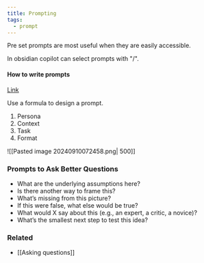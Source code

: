 ```yaml
---
title: Prompting
tags:
  - prompt
---
```

Pre set prompts are most useful when they are easily accessible.

In obsidian copilot can select prompts with "/".
#### How to write prompts

[Link](https://www.youtube.com/watch?v=jC4v5AS4RIM)

Use a formula to design a prompt.

1) Persona
2) Context
3) Task
4) Format

![[Pasted image 20240910072458.png| 500]]

### Prompts to Ask Better Questions

- What are the underlying assumptions here?
- Is there another way to frame this?
- What’s missing from this picture?
- If this were false, what else would be true?
- What would X say about this (e.g., an expert, a critic, a novice)?
- What’s the smallest next step to test this idea?

### Related
- [[Asking questions]]